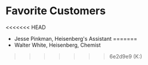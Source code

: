 # Favorite Customers
<<<<<<< HEAD
* Jesse Pinkman, Heisenberg's Assistant
=======
* Walter White, Heisenberg, Chemist
>>>>>>> 6e2d9e9 (K:)

